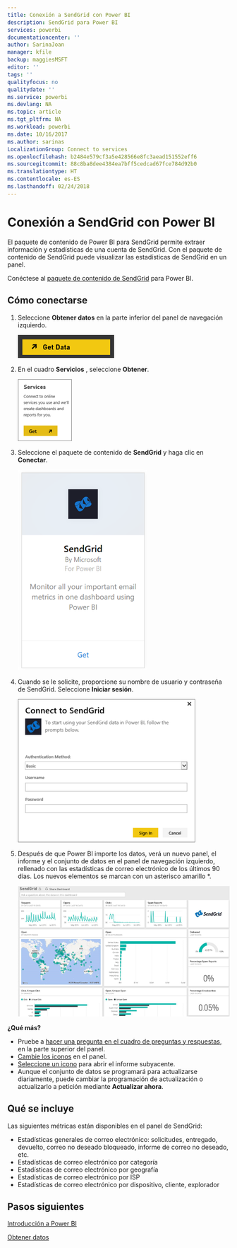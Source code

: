 ```yaml
---
title: Conexión a SendGrid con Power BI
description: SendGrid para Power BI
services: powerbi
documentationcenter: ''
author: SarinaJoan
manager: kfile
backup: maggiesMSFT
editor: ''
tags: ''
qualityfocus: no
qualitydate: ''
ms.service: powerbi
ms.devlang: NA
ms.topic: article
ms.tgt_pltfrm: NA
ms.workload: powerbi
ms.date: 10/16/2017
ms.author: sarinas
LocalizationGroup: Connect to services
ms.openlocfilehash: b2484e579cf3a5e428566e8fc3aead151552eff6
ms.sourcegitcommit: 88c8ba8dee4384ea7bff5cedcad67fce784d92b0
ms.translationtype: HT
ms.contentlocale: es-ES
ms.lasthandoff: 02/24/2018
---
```

# <a name="connect-to-sendgrid-with-power-bi"></a>Conexión a SendGrid con Power BI
El paquete de contenido de Power BI para SendGrid permite extraer información y estadísticas de una cuenta de SendGrid. Con el paquete de contenido de SendGrid puede visualizar las estadísticas de SendGrid en un panel.

Conéctese al [paquete de contenido de SendGrid](https://app.powerbi.com/getdata/services/sendgrid) para Power BI.

## <a name="how-to-connect"></a>Cómo conectarse
1. Seleccione **Obtener datos** en la parte inferior del panel de navegación izquierdo.
   
   ![](media/service-connect-to-sendgrid/pbi_getdata.png) 
2. En el cuadro **Servicios** , seleccione **Obtener**.
   
   ![](media/service-connect-to-sendgrid/pbi_getservices.png) 
3. Seleccione el paquete de contenido de **SendGrid** y haga clic en **Conectar**.
   
   ![](media/service-connect-to-sendgrid/sendgrid.png) 
4. Cuando se le solicite, proporcione su nombre de usuario y contraseña de SendGrid. Seleccione **Iniciar sesión**.
   
   ![](media/service-connect-to-sendgrid/pbi_sendgridsignin.png)
5. Después de que Power BI importe los datos, verá un nuevo panel, el informe y el conjunto de datos en el panel de navegación izquierdo, rellenado con las estadísticas de correo electrónico de los últimos 90 días. Los nuevos elementos se marcan con un asterisco amarillo \*.
   
   ![](media/service-connect-to-sendgrid/pbi_sendgriddash.png)

**¿Qué más?**

* Pruebe a [hacer una pregunta en el cuadro de preguntas y respuestas](power-bi-q-and-a.md), en la parte superior del panel.
* [Cambie los iconos](service-dashboard-edit-tile.md) en el panel.
* [Seleccione un icono](service-dashboard-tiles.md) para abrir el informe subyacente.
* Aunque el conjunto de datos se programará para actualizarse diariamente, puede cambiar la programación de actualización o actualizarlo a petición mediante **Actualizar ahora**.

## <a name="whats-included"></a>Qué se incluye
Las siguientes métricas están disponibles en el panel de SendGrid:

* Estadísticas generales de correo electrónico: solicitudes, entregado, devuelto, correo no deseado bloqueado, informe de correo no deseado, etc.
* Estadísticas de correo electrónico por categoría
* Estadísticas de correo electrónico por geografía
* Estadísticas de correo electrónico por ISP
* Estadísticas de correo electrónico por dispositivo, cliente, explorador

## <a name="next-steps"></a>Pasos siguientes
[Introducción a Power BI](service-get-started.md)

[Obtener datos](service-get-data.md)

